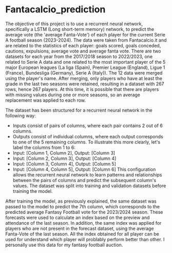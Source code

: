 # Fantacalcio_prediction

The objective of this project is to use a recurrent neural network, specifically a LSTM (Long short-term memory) network, to predict the average vote (the 'average Fanta-Vote') of each player for the current Serie A football season (2023-2024).
The data were taken from Fantacalcio.it and are related to the statistics of each player: goals scored, goals conceded, cautions, expulsions, average vote and average fanta vote.
There are two datasets for each year from the 2017/2018 season to 2022/2023, one related to Serie A data and one related to the most important player of the 5 major European leagues (La liga (Spain), Premier League (England), Ligue 1 (France), Bundesliga (Germany), Serie A (Italy)).
The 12 data were merged using the player's name. 
After merging, only players who have at least the grade in the last two seasons were retained, resulting in a dataset with 267 rows, hence 267 players. 
At this time, it is possible that there are players with missing values during one or more seasons, so an average replacement was applied to each row.


The dataset has been structured for a recurrent neural network in the following way:
- Inputs consist of pairs of columns, where each pair contains 2 out of 6 columns.
- Outputs consist of individual columns, where each output corresponds to one of the 5 remaining columns.
To illustrate this more clearly, let's label the columns from 1 to 6:
- Input: [Column 1, Column 2], Output: [Column 3]
- Input: [Column 2, Column 3], Output: [Column 4]
- Input: [Column 3, Column 4], Output: [Column 5]
- Input: [Column 4, Column 5], Output: [Column 6]
This configuration allows the recurrent neural network to learn patterns and relationships between the pairs of columns and predict the subsequent column's values.
The dataset was split into training and validation datasets before training the model.

After training the model, as previously explained, the same dataset was passed to the model to predict the 7th column, which corresponds to the predicted average Fantasy Football vote for the 2023/2024 season.
These forecasts were used to calculate an index based on the preview and attendance of the last season. In addition, the same index was applied for players who are not present in the forecast dataset, using the average Fanta-Vote of the last season.
All the index obtained for all player can be used for understand which player will problably perform better than other.
I personally use this data for my fantasy football auction.
